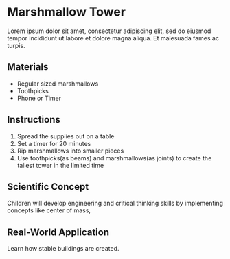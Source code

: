 # Marshmallow Tower
Lorem ipsum dolor sit amet, consectetur adipiscing elit, sed do eiusmod tempor incididunt ut labore et dolore magna aliqua. Et malesuada fames ac turpis.

## Materials
* Regular sized marshmallows
* Toothpicks
* Phone or Timer

## Instructions
1. Spread the supplies out on a table
2. Set a timer for 20 minutes
3. Rip marshmallows into smaller pieces
4. Use toothpicks(as beams) and marshmallows(as joints) to create the tallest tower in the limited time

## Scientific Concept
Children will develop engineering and critical thinking skills by implementing concepts like center of mass,

## Real-World Application
Learn how stable buildings are created.